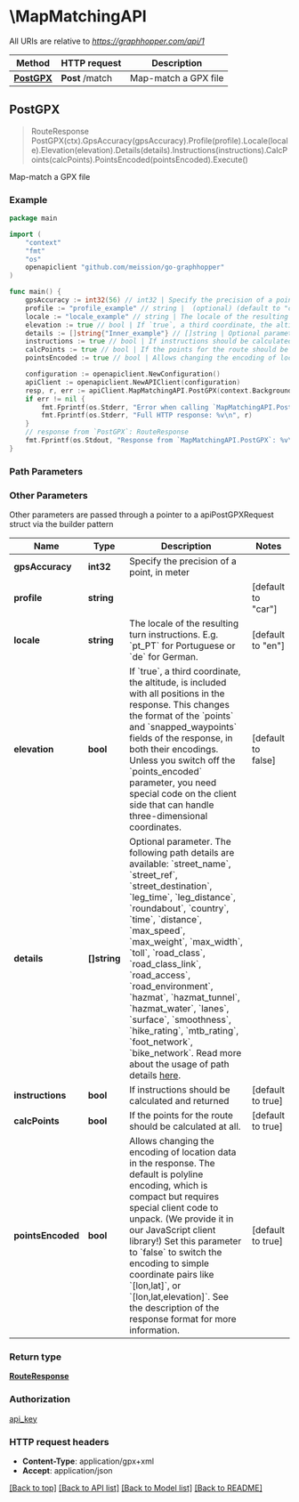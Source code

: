 # \MapMatchingAPI

All URIs are relative to *https://graphhopper.com/api/1*

Method | HTTP request | Description
------------- | ------------- | -------------
[**PostGPX**](MapMatchingAPI.md#PostGPX) | **Post** /match | Map-match a GPX file



## PostGPX

> RouteResponse PostGPX(ctx).GpsAccuracy(gpsAccuracy).Profile(profile).Locale(locale).Elevation(elevation).Details(details).Instructions(instructions).CalcPoints(calcPoints).PointsEncoded(pointsEncoded).Execute()

Map-match a GPX file



### Example

```go
package main

import (
	"context"
	"fmt"
	"os"
	openapiclient "github.com/meission/go-graphhopper"
)

func main() {
	gpsAccuracy := int32(56) // int32 | Specify the precision of a point, in meter (optional)
	profile := "profile_example" // string |  (optional) (default to "car")
	locale := "locale_example" // string | The locale of the resulting turn instructions. E.g. `pt_PT` for Portuguese or `de` for German.  (optional) (default to "en")
	elevation := true // bool | If `true`, a third coordinate, the altitude, is included with all positions in the response. This changes the format of the `points` and `snapped_waypoints` fields of the response, in both their encodings. Unless you switch off the `points_encoded` parameter, you need special code on the client side that can handle three-dimensional coordinates.  (optional) (default to false)
	details := []string{"Inner_example"} // []string | Optional parameter. The following path details are available: `street_name`, `street_ref`, `street_destination`, `leg_time`, `leg_distance`, `roundabout`, `country`, `time`, `distance`, `max_speed`, `max_weight`, `max_width`, `toll`, `road_class`, `road_class_link`, `road_access`, `road_environment`, `hazmat`, `hazmat_tunnel`, `hazmat_water`,  `lanes`, `surface`, `smoothness`, `hike_rating`, `mtb_rating`, `foot_network`, `bike_network`. Read more about the usage of path details [here](https://discuss.graphhopper.com/t/2539).  (optional)
	instructions := true // bool | If instructions should be calculated and returned  (optional) (default to true)
	calcPoints := true // bool | If the points for the route should be calculated at all.  (optional) (default to true)
	pointsEncoded := true // bool | Allows changing the encoding of location data in the response. The default is polyline encoding, which is compact but requires special client code to unpack. (We provide it in our JavaScript client library!) Set this parameter to `false` to switch the encoding to simple coordinate pairs like `[lon,lat]`, or `[lon,lat,elevation]`. See the description of the response format for more information.  (optional) (default to true)

	configuration := openapiclient.NewConfiguration()
	apiClient := openapiclient.NewAPIClient(configuration)
	resp, r, err := apiClient.MapMatchingAPI.PostGPX(context.Background()).GpsAccuracy(gpsAccuracy).Profile(profile).Locale(locale).Elevation(elevation).Details(details).Instructions(instructions).CalcPoints(calcPoints).PointsEncoded(pointsEncoded).Execute()
	if err != nil {
		fmt.Fprintf(os.Stderr, "Error when calling `MapMatchingAPI.PostGPX``: %v\n", err)
		fmt.Fprintf(os.Stderr, "Full HTTP response: %v\n", r)
	}
	// response from `PostGPX`: RouteResponse
	fmt.Fprintf(os.Stdout, "Response from `MapMatchingAPI.PostGPX`: %v\n", resp)
}
```

### Path Parameters



### Other Parameters

Other parameters are passed through a pointer to a apiPostGPXRequest struct via the builder pattern


Name | Type | Description  | Notes
------------- | ------------- | ------------- | -------------
 **gpsAccuracy** | **int32** | Specify the precision of a point, in meter | 
 **profile** | **string** |  | [default to &quot;car&quot;]
 **locale** | **string** | The locale of the resulting turn instructions. E.g. &#x60;pt_PT&#x60; for Portuguese or &#x60;de&#x60; for German.  | [default to &quot;en&quot;]
 **elevation** | **bool** | If &#x60;true&#x60;, a third coordinate, the altitude, is included with all positions in the response. This changes the format of the &#x60;points&#x60; and &#x60;snapped_waypoints&#x60; fields of the response, in both their encodings. Unless you switch off the &#x60;points_encoded&#x60; parameter, you need special code on the client side that can handle three-dimensional coordinates.  | [default to false]
 **details** | **[]string** | Optional parameter. The following path details are available: &#x60;street_name&#x60;, &#x60;street_ref&#x60;, &#x60;street_destination&#x60;, &#x60;leg_time&#x60;, &#x60;leg_distance&#x60;, &#x60;roundabout&#x60;, &#x60;country&#x60;, &#x60;time&#x60;, &#x60;distance&#x60;, &#x60;max_speed&#x60;, &#x60;max_weight&#x60;, &#x60;max_width&#x60;, &#x60;toll&#x60;, &#x60;road_class&#x60;, &#x60;road_class_link&#x60;, &#x60;road_access&#x60;, &#x60;road_environment&#x60;, &#x60;hazmat&#x60;, &#x60;hazmat_tunnel&#x60;, &#x60;hazmat_water&#x60;,  &#x60;lanes&#x60;, &#x60;surface&#x60;, &#x60;smoothness&#x60;, &#x60;hike_rating&#x60;, &#x60;mtb_rating&#x60;, &#x60;foot_network&#x60;, &#x60;bike_network&#x60;. Read more about the usage of path details [here](https://discuss.graphhopper.com/t/2539).  | 
 **instructions** | **bool** | If instructions should be calculated and returned  | [default to true]
 **calcPoints** | **bool** | If the points for the route should be calculated at all.  | [default to true]
 **pointsEncoded** | **bool** | Allows changing the encoding of location data in the response. The default is polyline encoding, which is compact but requires special client code to unpack. (We provide it in our JavaScript client library!) Set this parameter to &#x60;false&#x60; to switch the encoding to simple coordinate pairs like &#x60;[lon,lat]&#x60;, or &#x60;[lon,lat,elevation]&#x60;. See the description of the response format for more information.  | [default to true]

### Return type

[**RouteResponse**](RouteResponse.md)

### Authorization

[api_key](../README.md#api_key)

### HTTP request headers

- **Content-Type**: application/gpx+xml
- **Accept**: application/json

[[Back to top]](#) [[Back to API list]](../README.md#documentation-for-api-endpoints)
[[Back to Model list]](../README.md#documentation-for-models)
[[Back to README]](../README.md)

